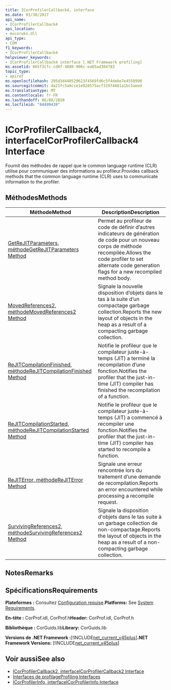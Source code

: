 ```yaml
---
title: ICorProfilerCallback4, interface
ms.date: 03/30/2017
api_name:
- ICorProfilerCallback4
api_location:
- mscorwks.dll
api_type:
- COM
f1_keywords:
- ICorProfilerCallback4
helpviewer_keywords:
- ICorProfilerCallback4 interface [.NET Framework profiling]
ms.assetid: 665f3cfc-cd6f-4880-906c-ea65ad384783
topic_type:
- apiref
ms.openlocfilehash: 295d3d440529623f4569fd6c5f4debe7e4558990
ms.sourcegitcommit: da21fc5a8cce1e028575acf31974681a1bc5aeed
ms.translationtype: MT
ms.contentlocale: fr-FR
ms.lasthandoff: 06/08/2020
ms.locfileid: "84499439"
---
```

# <a name="icorprofilercallback4-interface"></a><span data-ttu-id="b9148-102">ICorProfilerCallback4, interface</span><span class="sxs-lookup"><span data-stu-id="b9148-102">ICorProfilerCallback4 Interface</span></span>
<span data-ttu-id="b9148-103">Fournit des méthodes de rappel que le common language runtime (CLR) utilise pour communiquer des informations au profileur.</span><span class="sxs-lookup"><span data-stu-id="b9148-103">Provides callback methods that the common language runtime (CLR) uses to communicate information to the profiler.</span></span>  
  
## <a name="methods"></a><span data-ttu-id="b9148-104">Méthodes</span><span class="sxs-lookup"><span data-stu-id="b9148-104">Methods</span></span>  
  
|<span data-ttu-id="b9148-105">Méthode</span><span class="sxs-lookup"><span data-stu-id="b9148-105">Method</span></span>|<span data-ttu-id="b9148-106">Description</span><span class="sxs-lookup"><span data-stu-id="b9148-106">Description</span></span>|  
|------------|-----------------|  
|[<span data-ttu-id="b9148-107">GetReJITParameters, méthode</span><span class="sxs-lookup"><span data-stu-id="b9148-107">GetReJITParameters Method</span></span>](icorprofilercallback4-getrejitparameters-method.md)|<span data-ttu-id="b9148-108">Permet au profileur de code de définir d’autres indicateurs de génération de code pour un nouveau corps de méthode recompilée.</span><span class="sxs-lookup"><span data-stu-id="b9148-108">Allows the code profiler to set alternate code generation flags for a new recompiled method body.</span></span>|  
|[<span data-ttu-id="b9148-109">MovedReferences2, méthode</span><span class="sxs-lookup"><span data-stu-id="b9148-109">MovedReferences2 Method</span></span>](icorprofilercallback4-movedreferences2-method.md)|<span data-ttu-id="b9148-110">Signale la nouvelle disposition d’objets dans le tas à la suite d’un compactage garbage collection.</span><span class="sxs-lookup"><span data-stu-id="b9148-110">Reports the new layout of objects in the heap as a result of a compacting garbage collection.</span></span>|  
|[<span data-ttu-id="b9148-111">ReJITCompilationFinished, méthode</span><span class="sxs-lookup"><span data-stu-id="b9148-111">ReJITCompilationFinished Method</span></span>](icorprofilercallback4-rejitcompilationfinished-method.md)|<span data-ttu-id="b9148-112">Notifie le profileur que le compilateur juste-à-temps (JIT) a terminé la recompilation d’une fonction.</span><span class="sxs-lookup"><span data-stu-id="b9148-112">Notifies the profiler that the just-in-time (JIT) compiler has finished the recompilation of a function.</span></span>|  
|[<span data-ttu-id="b9148-113">ReJITCompilationStarted, méthode</span><span class="sxs-lookup"><span data-stu-id="b9148-113">ReJITCompilationStarted Method</span></span>](icorprofilercallback4-rejitcompilationstarted-method.md)|<span data-ttu-id="b9148-114">Notifie le profileur que le compilateur juste-à-temps (JIT) a commencé à recompiler une fonction.</span><span class="sxs-lookup"><span data-stu-id="b9148-114">Notifies the profiler that the just-in-time (JIT) compiler has started to recompile a function.</span></span>|  
|[<span data-ttu-id="b9148-115">ReJITError, méthode</span><span class="sxs-lookup"><span data-stu-id="b9148-115">ReJITError Method</span></span>](icorprofilercallback4-rejiterror-method.md)|<span data-ttu-id="b9148-116">Signale une erreur rencontrée lors du traitement d’une demande de recompilation.</span><span class="sxs-lookup"><span data-stu-id="b9148-116">Reports an error encountered while processing a recompile request.</span></span>|  
|[<span data-ttu-id="b9148-117">SurvivingReferences2, méthode</span><span class="sxs-lookup"><span data-stu-id="b9148-117">SurvivingReferences2 Method</span></span>](icorprofilercallback4-survivingreferences2-method.md)|<span data-ttu-id="b9148-118">Signale la disposition d'objets dans le tas suite à un garbage collection de non-compactage.</span><span class="sxs-lookup"><span data-stu-id="b9148-118">Reports the layout of objects in the heap as a result of a non-compacting garbage collection.</span></span>|  
  
## <a name="remarks"></a><span data-ttu-id="b9148-119">Notes</span><span class="sxs-lookup"><span data-stu-id="b9148-119">Remarks</span></span>  
  
## <a name="requirements"></a><span data-ttu-id="b9148-120">Spécifications</span><span class="sxs-lookup"><span data-stu-id="b9148-120">Requirements</span></span>  
 <span data-ttu-id="b9148-121">**Plateformes :** Consultez [Configuration requise](../../get-started/system-requirements.md).</span><span class="sxs-lookup"><span data-stu-id="b9148-121">**Platforms:** See [System Requirements](../../get-started/system-requirements.md).</span></span>  
  
 <span data-ttu-id="b9148-122">**En-tête :** CorProf.idl, CorProf.h</span><span class="sxs-lookup"><span data-stu-id="b9148-122">**Header:** CorProf.idl, CorProf.h</span></span>  
  
 <span data-ttu-id="b9148-123">**Bibliothèque :** CorGuids.lib</span><span class="sxs-lookup"><span data-stu-id="b9148-123">**Library:** CorGuids.lib</span></span>  
  
 <span data-ttu-id="b9148-124">**Versions de .NET Framework :**[!INCLUDE[net_current_v45plus](../../../../includes/net-current-v45plus-md.md)]</span><span class="sxs-lookup"><span data-stu-id="b9148-124">**.NET Framework Versions:** [!INCLUDE[net_current_v45plus](../../../../includes/net-current-v45plus-md.md)]</span></span>  
  
## <a name="see-also"></a><span data-ttu-id="b9148-125">Voir aussi</span><span class="sxs-lookup"><span data-stu-id="b9148-125">See also</span></span>

- [<span data-ttu-id="b9148-126">ICorProfilerCallback2, interface</span><span class="sxs-lookup"><span data-stu-id="b9148-126">ICorProfilerCallback2 Interface</span></span>](icorprofilercallback2-interface.md)
- [<span data-ttu-id="b9148-127">Interfaces de profilage</span><span class="sxs-lookup"><span data-stu-id="b9148-127">Profiling Interfaces</span></span>](profiling-interfaces.md)
- [<span data-ttu-id="b9148-128">ICorProfilerInfo, interface</span><span class="sxs-lookup"><span data-stu-id="b9148-128">ICorProfilerInfo Interface</span></span>](icorprofilerinfo-interface.md)
